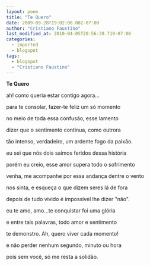 ```yaml
---
layout: poem
title: "Te Quero"
date: 2009-09-28T19:02:00.002-07:00
author: "Cristiano Faustino"
last_modified_at: 2010-04-05T20:56:39.719-07:00
categories:
  - imported
  - blogspot
tags:
  - blogspot
  - "Cristiano Faustino"
---
```


<span style="font-weight: bold;">Te Quero

ah! como queria estar contigo agora...

para te consolar, fazer-te feliz um só momento

no meio de toda essa confusão, esse lamento

dizer que o sentimento continua, como outrora

tão intenso, verdadeiro, um ardente fogo da paixão.

eu sei que nós dois saímos feridos dessa história

porém eu creio, esse amor supera todo o sofrimento

venha, me acompanhe por essa andança dentre o vento

nos sinta, e esqueça o que dizem seres lá de fora

depois de tudo vivido é impossível lhe dizer "não".

eu te amo, amo...te conquistar foi uma glória

e entre tais palavras, todo amor e sentimento

te demonstro. Ah, quero viver cada momento!

e não perder nenhum segundo, minuto ou hora

pois sem você, só me resta a solidão.</span>